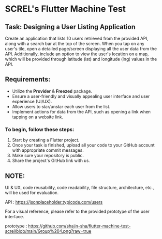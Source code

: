 # SCREL's Flutter Machine Test

## Task: Designing a User Listing Application

Create an application that lists 10 users retrieved from the provided API, along with a search bar at the top of the screen. When you tap on any user's tile, open a detailed page/screen displaying all the user data from the API. Additionally, include an option to view the user's location on a map, which will be provided through latitude (lat) and longitude (lng) values in the API.

## Requirements:

- Utilize the **Provider** & **Freezed** package.
- Ensure a user-friendly and visually appealing user interface and user experience (UI/UX).
- Allow users to star/unstar each user from the list.
- Implement actions for data from the API, such as opening a link when tapping on a website link.


### To begin, follow these steps:

1. Start by creating a Flutter project.
2. Once your task is finished, upload all your code to your GitHub account with appropriate commit messages.
3. Make sure your repository is public.
4. Share the project's GitHub link with us.





## NOTE:

UI & UX, code reusability, code readability, file structure, architecture, etc., will be used for evaluation.

API : https://jsonplaceholder.typicode.com/users


For a visual reference, please refer to the provided prototype of the user interface.

prototype :  https://github.com/shajin-sha/flutter-machine-test-screl/blob/main/Group%204.png?raw=true
